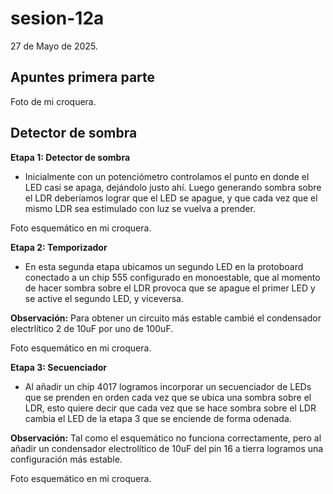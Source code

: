 # sesion-12a

27 de Mayo de 2025.

## Apuntes primera parte

Foto de mi croquera.

## Detector de sombra

**Etapa 1: Detector de sombra**

 - Inicialmente con un potenciómetro controlamos el punto en donde el LED casi se apaga, dejándolo justo ahí. Luego generando sombra sobre el LDR deberíamos lograr que el LED se apague, y que cada vez que el mismo LDR sea estimulado con luz se vuelva a prender.

 Foto esquemático en mi croquera.
 
**Etapa 2: Temporizador**

- En esta segunda etapa ubicamos un segundo LED en la protoboard conectado a un chip 555 configurado en monoestable, que al momento de hacer sombra sobre el LDR provoca que se apague el primer LED y se active el segundo LED, y viceversa.

**Observación:** Para obtener un circuito más estable cambié el condensador electrlítico 2 de 10uF por uno de 100uF.

Foto esquemático en mi croquera.

**Etapa 3: Secuenciador**

- Al añadir un chip 4017 logramos incorporar un secuenciador de LEDs que se prenden en orden cada vez que se ubica una sombra sobre el LDR, esto quiere decir que cada vez que se hace sombra sobre el LDR cambia el LED de la etapa 3 que se enciende de forma odenada.
  
**Observación:** Tal como el esquemático no funciona correctamente, pero al añadir un condensador electrolítico de 10uF del pin 16 a tierra logramos una configuración más estable.

Foto esquemático en mi croquera.


